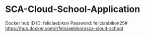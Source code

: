 # SCA-Cloud-School-Application

Docker hub ID
ID: feliciaebikon
Password: feliciaebikon25#
https://hub.docker.com/r/feliciaebikon/sca-cloud-school
